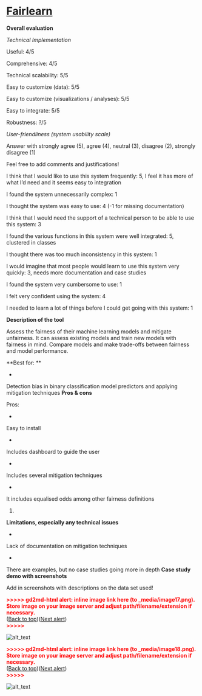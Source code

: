 # **[Fairlearn](https://fairlearn.github.io/)**

**Overall evaluation**

_Technical Implementation_

Useful: 4/5

Comprehensive: 4/5

Technical scalability: 5/5

Easy to customize (data): 5/5

Easy to customize (visualizations / analyses): 5/5

Easy to integrate: 5/5

Robustness: ?/5

_User-friendliness (system usability scale)_

Answer with strongly agree (5), agree (4), neutral (3), disagree (2), strongly disagree (1)

Feel free to add comments and justifications!

I think that I would like to use this system frequently: 5, I feel it has more of what I’d need and it seems easy to integration

I found the system unnecessarily complex: 1

I thought the system was easy to use: 4 (-1 for missing documentation)

I think that I would need the support of a technical person to be able to use this system: 3

I found the various functions in this system were well integrated: 5, clustered in classes

I thought there was too much inconsistency in this system: 1

I would imagine that most people would learn to use this system very quickly: 3, needs more documentation and case studies

I found the system very cumbersome to use: 1

I felt very confident using the system: 4

I needed to learn a lot of things before I could get going with this system: 1

**Description of the tool**

Assess the fairness of their machine learning models and mitigate unfairness. It can assess existing models and train new models with fairness in mind. Compare models and make trade-offs between fairness and model performance.

**Best for: **

-

Detection bias in binary classification model predictors and applying mitigation techniques
**Pros & cons**

Pros:

-

Easy to install

-

Includes dashboard to guide the user

-

Includes several mitigation techniques

-

It includes equalised odds among other fairness definitions

1.

**Limitations, especially any technical issues**

-

Lack of documentation on mitigation techniques

-

There are examples, but no case studies going more in depth
**Case study demo with screenshots**

Add in screenshots with descriptions on the data set used!

<p id="gdcalert17" ><span style="color: red; font-weight: bold">>>>>>  gd2md-html alert: inline image link here (to _media/image17.png). Store image on your image server and adjust path/filename/extension if necessary. </span><br>(<a href="#">Back to top</a>)(<a href="#gdcalert18">Next alert</a>)<br><span style="color: red; font-weight: bold">>>>>> </span></p>

![alt_text](_media/image17.png "image_tooltip")

<p id="gdcalert18" ><span style="color: red; font-weight: bold">>>>>>  gd2md-html alert: inline image link here (to _media/image18.png). Store image on your image server and adjust path/filename/extension if necessary. </span><br>(<a href="#">Back to top</a>)(<a href="#gdcalert19">Next alert</a>)<br><span style="color: red; font-weight: bold">>>>>> </span></p>

![alt_text](_media/image18.png "image_tooltip")
